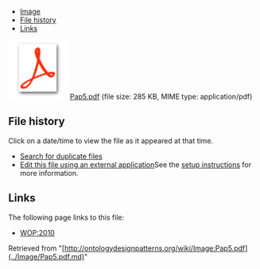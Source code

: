 * [Image](../Image/Pap5.pdf.md#file)
* [File history](../Image/Pap5.pdf.md#filehistory)
* [Links](../Image/Pap5.pdf.md#filelinks)

[![](../skins/common/images/icons/fileicon-pdf.png)](../Image/Pap5.pdf.md "Pap5.pdf")
[Pap5.pdf](../images/4/44/Pap5.pdf "Pap5.pdf")‎  (file size: 285 KB, MIME type: application/pdf)





## File history

Click on a date/time to view the file as it appeared at that time.



  
* [Search for duplicate files](http://ontologydesignpatterns.org/wiki/Special:FileDuplicateSearch/Pap5.pdf "Special:FileDuplicateSearch/Pap5.pdf")
* [Edit this file using an external application](http://ontologydesignpatterns.org/wiki/index.php?title=Image:Pap5.pdf&action=edit&externaledit=true&mode=file "Image:Pap5.pdf")See the [setup instructions](http://www.mediawiki.org/wiki/Manual:External_editors "http://www.mediawiki.org/wiki/Manual:External_editors") for more information.

## Links



The following page links to this file:


* [WOP:2010](../WOP/2010.md "WOP:2010")


Retrieved from "[http://ontologydesignpatterns.org/wiki/Image:Pap5.pdf](../Image/Pap5.pdf.md)"
